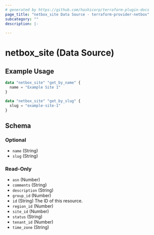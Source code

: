 ```yaml
---
# generated by https://github.com/hashicorp/terraform-plugin-docs
page_title: "netbox_site Data Source - terraform-provider-netbox"
subcategory: ""
description: |-
  
---
```


# netbox_site (Data Source)



## Example Usage

```terraform
data "netbox_site" "get_by_name" {
  name = "Example Site 1"
}

data "netbox_site" "get_by_slug" {
  slug = "example-site-1"
}
```

<!-- schema generated by tfplugindocs -->
## Schema

### Optional

- `name` (String)
- `slug` (String)

### Read-Only

- `asn` (Number)
- `comments` (String)
- `description` (String)
- `group_id` (Number)
- `id` (String) The ID of this resource.
- `region_id` (Number)
- `site_id` (Number)
- `status` (String)
- `tenant_id` (Number)
- `time_zone` (String)


